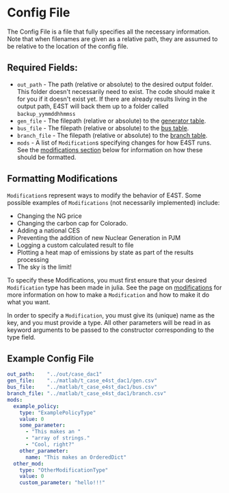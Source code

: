 # Config File

The Config File is a file that fully specifies all the necessary information.  Note that when filenames are given as a relative path, they are assumed to be relative to the location of the config file.

## Required Fields:
* `out_path` - The path (relative or absolute) to the desired output folder.  This folder doesn't necessarily need to exist.  The code should make it for you if it doesn't exist yet.  If there are already results living in the output path, E4ST will back them up to a folder called `backup_yymmddhhmmss`
* `gen_file` - The filepath (relative or absolute) to the [generator table](gen.md).
* `bus_file` - The filepath (relative or absolute) to the [bus table](gen.md).
* `branch_file` - The filepath (relative or absolute) to the [branch table](gen.md).
* `mods` - A list of `Modification`s specifying changes for how E4ST runs.  See the [modifications section](#modifications) below for information on how these should be formatted.

## Formatting Modifications

`Modification`s represent ways to modify the behavior of E4ST.  Some possible examples of `Modifications` (not necessarily implemented) include:
* Changing the NG price
* Changing the carbon cap for Colorado.
* Adding a national CES
* Preventing the addition of new Nuclear Generation in PJM
* Logging a custom calculated result to file
* Plotting a heat map of emissions by state as part of the results processing 
* The sky is the limit!

To specify these Modifications, you must first ensure that your desired `Modification` type has been made in julia.  See the page on [modifications](../mods/mods.md) for more information on how to make a `Modification` and how to make it do what you want.

In order to specify a `Modification`, you must give its (unique) name as the key, and you must provide a type.  All other parameters will be read in as keyword arguments to be passed to the constructor corresponding to the type field.

## Example Config File

```yaml
out_path:    "../out/case_dac1"
gen_file:    "../matlab/t_case_e4st_dac1/gen.csv"
bus_file:    "../matlab/t_case_e4st_dac1/bus.csv"
branch_file: "../matlab/t_case_e4st_dac1/branch.csv"
mods:
  example_policy:
    type: "ExamplePolicyType"
    value: 0
    some_parameter:
      - "This makes an "
      - "array of strings."
      - "Cool, right?"
    other_parameter:
      name: "This makes an OrderedDict"
  other_mod:
    type: "OtherModificationType"
    value: 0
    custom_parameter: "hello!!!"
```